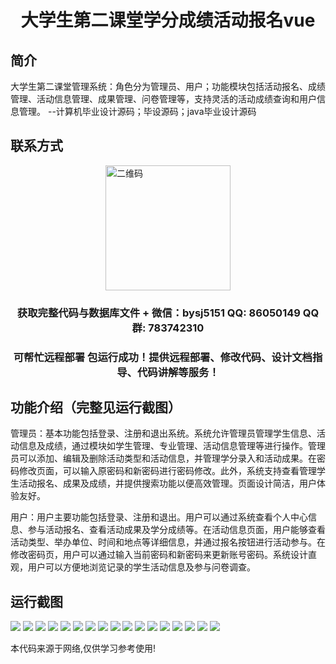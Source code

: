 <p><h1 align="center">大学生第二课堂学分成绩活动报名vue</h1></p>

## 简介
大学生第二课堂管理系统：角色分为管理员、用户；功能模块包括活动报名、成绩管理、活动信息管理、成果管理、问卷管理等，支持灵活的活动成绩查询和用户信息管理。    --计算机毕业设计源码；毕设源码；java毕业设计源码


## 联系方式
<img src="https://bs-1329754181.cos.ap-shanghai.myqcloud.com/wx.jpg" alt="二维码" style="display: block; margin: 0 auto;" width="200px">
<p><h3 align="center">获取完整代码与数据库文件 + 微信：bysj5151 QQ: 86050149 QQ群: 783742310</h3></p>
<p><h3 align="center">可帮忙远程部署 包运行成功！提供远程部署、修改代码、设计文档指导、代码讲解等服务！</h3></p>

## 功能介绍（完整见运行截图）
管理员：基本功能包括登录、注册和退出系统。系统允许管理员管理学生信息、活动信息及成绩，通过模块如学生管理、专业管理、活动信息管理等进行操作。管理员可以添加、编辑及删除活动类型和活动信息，并管理学分录入和活动成果。在密码修改页面，可以输入原密码和新密码进行密码修改。此外，系统支持查看管理学生活动报名、成果及成绩，并提供搜索功能以便高效管理。页面设计简洁，用户体验友好。

用户：用户主要功能包括登录、注册和退出。用户可以通过系统查看个人中心信息、参与活动报名、查看活动成果及学分成绩等。在活动信息页面，用户能够查看活动类型、举办单位、时间和地点等详细信息，并通过报名按钮进行活动参与。在修改密码页，用户可以通过输入当前密码和新密码来更新账号密码。系统设计直观，用户可以方便地浏览记录的学生活动信息及参与问卷调查。


## 运行截图
![](https://bs-1329754181.cos.ap-shanghai.myqcloud.com/ssm/UniversitySecondClassCreditActivityRegistration/img/001.jpg)
![](https://bs-1329754181.cos.ap-shanghai.myqcloud.com/ssm/UniversitySecondClassCreditActivityRegistration/img/002.jpg)
![](https://bs-1329754181.cos.ap-shanghai.myqcloud.com/ssm/UniversitySecondClassCreditActivityRegistration/img/003.jpg)
![](https://bs-1329754181.cos.ap-shanghai.myqcloud.com/ssm/UniversitySecondClassCreditActivityRegistration/img/004.jpg)
![](https://bs-1329754181.cos.ap-shanghai.myqcloud.com/ssm/UniversitySecondClassCreditActivityRegistration/img/005.jpg)
![](https://bs-1329754181.cos.ap-shanghai.myqcloud.com/ssm/UniversitySecondClassCreditActivityRegistration/img/006.jpg)
![](https://bs-1329754181.cos.ap-shanghai.myqcloud.com/ssm/UniversitySecondClassCreditActivityRegistration/img/007.jpg)
![](https://bs-1329754181.cos.ap-shanghai.myqcloud.com/ssm/UniversitySecondClassCreditActivityRegistration/img/008.jpg)
![](https://bs-1329754181.cos.ap-shanghai.myqcloud.com/ssm/UniversitySecondClassCreditActivityRegistration/img/009.jpg)
![](https://bs-1329754181.cos.ap-shanghai.myqcloud.com/ssm/UniversitySecondClassCreditActivityRegistration/img/010.jpg)
![](https://bs-1329754181.cos.ap-shanghai.myqcloud.com/ssm/UniversitySecondClassCreditActivityRegistration/img/011.jpg)
![](https://bs-1329754181.cos.ap-shanghai.myqcloud.com/ssm/UniversitySecondClassCreditActivityRegistration/img/012.jpg)
![](https://bs-1329754181.cos.ap-shanghai.myqcloud.com/ssm/UniversitySecondClassCreditActivityRegistration/img/013.jpg)
![](https://bs-1329754181.cos.ap-shanghai.myqcloud.com/ssm/UniversitySecondClassCreditActivityRegistration/img/014.jpg)
![](https://bs-1329754181.cos.ap-shanghai.myqcloud.com/ssm/UniversitySecondClassCreditActivityRegistration/img/015.jpg)
![](https://bs-1329754181.cos.ap-shanghai.myqcloud.com/ssm/UniversitySecondClassCreditActivityRegistration/img/016.jpg)
![](https://bs-1329754181.cos.ap-shanghai.myqcloud.com/ssm/UniversitySecondClassCreditActivityRegistration/img/017.jpg)

<p>本代码来源于网络,仅供学习参考使用!</p>
